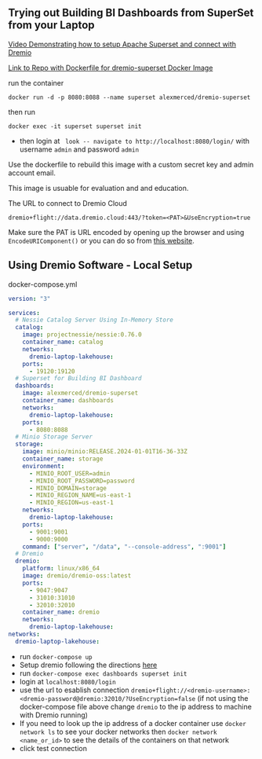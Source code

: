 ## Trying out Building BI Dashboards from SuperSet from your Laptop

[Video Demonstrating how to setup Apache Superset and connect with Dremio](https://youtu.be/604i8vaukZs)

[Link to Repo with Dockerfile for dremio-superset Docker Image](https://github.com/AlexMercedCoder/dremio-superset-docker-image)

run the container

```shell
docker run -d -p 8080:8088 --name superset alexmerced/dremio-superset
```

then run
```
docker exec -it superset superset init
```

- then login at ` look -- navigate to http://localhost:8080/login/` with username `admin` and password `admin`

Use the dockerfile to rebuild this image with a custom secret key and admin account email.

This image is usuable for evaluation and and education.

The URL to connect to Dremio Cloud

```
dremio+flight://data.dremio.cloud:443/?token=<PAT>&UseEncryption=true
```

Make sure the PAT is URL encoded by opening up the browser and using `EncodeURIComponent()` or you can do so from [this website](https://www.urlencoder.org/).

## Using Dremio Software - Local Setup

docker-compose.yml

```yml
version: "3"

services:
  # Nessie Catalog Server Using In-Memory Store
  catalog:
    image: projectnessie/nessie:0.76.0
    container_name: catalog
    networks:
      dremio-laptop-lakehouse:
    ports:
      - 19120:19120
  # Superset for Building BI Dashboard
  dashboards:
    image: alexmerced/dremio-superset
    container_name: dashboards
    networks:
      dremio-laptop-lakehouse:
    ports:
      - 8080:8088
  # Minio Storage Server
  storage:
    image: minio/minio:RELEASE.2024-01-01T16-36-33Z
    container_name: storage
    environment:
      - MINIO_ROOT_USER=admin
      - MINIO_ROOT_PASSWORD=password
      - MINIO_DOMAIN=storage
      - MINIO_REGION_NAME=us-east-1
      - MINIO_REGION=us-east-1
    networks:
      dremio-laptop-lakehouse:
    ports:
      - 9001:9001
      - 9000:9000
    command: ["server", "/data", "--console-address", ":9001"]
  # Dremio
  dremio:
    platform: linux/x86_64
    image: dremio/dremio-oss:latest
    ports:
      - 9047:9047
      - 31010:31010
      - 32010:32010
    container_name: dremio
    networks:
      dremio-laptop-lakehouse:
networks:
  dremio-laptop-lakehouse:
```
- run `docker-compose up`
- Setup dremio following the directions [here](./nessie_dremio.md)
- run `docker-compose exec dashboards superset init`
- login at `localhost:8080/login`
- use the url to esablish connection `dremio+flight://<dremio-username>:<dremio-password@dremio:32010/?UseEncryption=false` (if not using the docker-compose file above change `dremio` to the ip address to machine with Dremio running)
- If you need to look up the ip address of a docker container use `docker network ls` to see your docker networks then `docker network <name_or_id>` to see the details of the containers on that network
- click test connection
